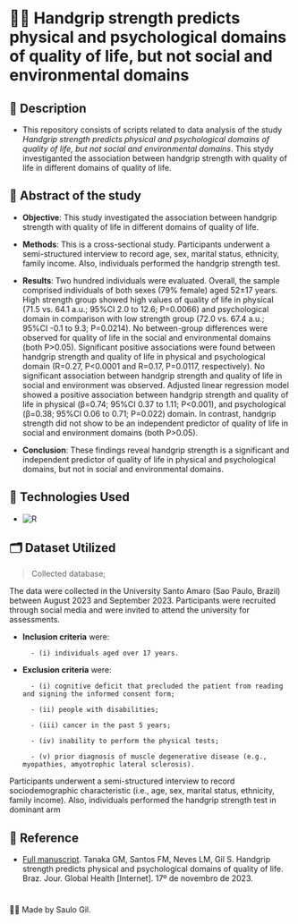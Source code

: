 
# 💪😉 Handgrip strength predicts physical and psychological domains of quality of life, but not social and environmental domains

## 📒 Description
- This repository consists of scripts related to data analysis of the study *Handgrip strength predicts physical and psychological domains of quality of life, but not social and environmental domains*. This stydy investiganted the association between handgrip strength with quality of life in different domains of quality of life.

## 📃 Abstract of the study

- **Objective**: This study investigated the association between handgrip strength with quality of life in different domains of quality of life. 

- **Methods**: This is a cross-sectional study. Participants underwent a semi-structured interview to record age, sex, marital status, ethnicity, family income. Also, individuals performed the handgrip strength test. 

- **Results**: Two hundred individuals were evaluated. Overall, the sample comprised individuals of both sexes (79% female) aged 52±17 years. High strength group showed high values of quality of life in physical (71.5 vs. 64.1 a.u.; 95%CI 2.0 to 12.6; P=0.0066) and psychological domain in comparison with low strength group (72.0 vs. 67.4 a.u.; 95%CI -0.1 to 9.3; P=0.0214). No between-group differences were observed for quality of life in the social and environmental domains (both P>0.05). Significant positive associations were found between handgrip strength and quality of life in physical and psychological domain (R=0.27, P<0.0001 and R=0.17, P=0.0117, respectively). No significant association between handgrip strength and quality of life in social and environment was observed. Adjusted linear regression model showed a positive association between handgrip strength and quality of life in physical (β=0.74; 95%CI 0.37 to 1.11; P<0.001), and psychological (β=0.38; 95%CI 0.06 to 0.71; P=0.022) domain. In contrast, handgrip strength did not show to be an independent predictor of quality of life in social and environment domains (both P>0.05). 

- **Conclusion**: These findings reveal handgrip strength is a significant and independent predictor of quality of life in physical and psychological domains, but not in social and environmental domains.

## 🤖 Technologies Used
- ![R](https://img.shields.io/badge/R-gray?style=flat&logo=r&logoColor=white)

## 🗂️ Dataset Utilized

 > Collected database;

 The data were collected in the University Santo Amaro (Sao Paulo, Brazil) between August 2023 and September 2023. Participants were recruited through social media and were invited to attend the university for assessments. 
- **Inclusion criteria** were: 
        
        - (i) individuals aged over 17 years. 

- **Exclusion criteria** were: 

        - (i) cognitive deficit that precluded the patient from reading and signing the informed consent form;
        
        - (ii) people with disabilities; 
        
        - (iii) cancer in the past 5 years; 
        
        - (iv) inability to perform the physical tests; 
        
        - (v) prior diagnosis of muscle degenerative disease (e.g., myopathies, amyotrophic lateral sclerosis). 

Participants underwent a semi-structured interview to record sociodemographic characteristic (i.e., age, sex, marital status, ethnicity, family income). Also, individuals performed the handgrip strength test in dominant arm


## 📑 Reference
- [Full manuscript](https://periodicos.unisa.br/index.php/saudeglobal/article/view/532/540). Tanaka GM, Santos FM, Neves LM, Gil S. Handgrip strength predicts physical and psychological domains of quality of life. Braz. Jour. Global Health [Internet]. 17º de novembro de 2023.

#

👨‍💻 Made by Saulo Gil.
